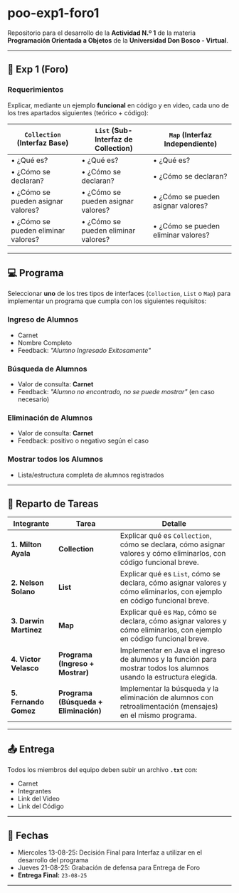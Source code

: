 # poo-exp1-foro1

Repositorio para el desarrollo de la **Actividad N.º 1** de la materia **Programación Orientada a Objetos** de la **Universidad Don Bosco - Virtual**.

---

## 📌 Exp 1 (Foro)

### **Requerimientos**

Explicar, mediante un ejemplo **funcional** en código y en video, cada uno de los tres apartados siguientes (teórico + código):

| **`Collection` (Interfaz Base)** | **`List` (Sub-Interfaz de Collection)** | **`Map` (Interfaz Independiente)** |
| --- | --- | --- |
| • ¿Qué es? | • ¿Qué es? | • ¿Qué es? |
| • ¿Cómo se declaran? | • ¿Cómo se declaran? | • ¿Cómo se declaran? |
| • ¿Cómo se pueden asignar valores? | • ¿Cómo se pueden asignar valores? | • ¿Cómo se pueden asignar valores? |
| • ¿Cómo se pueden eliminar valores? | • ¿Cómo se pueden eliminar valores? | • ¿Cómo se pueden eliminar valores? |

---

## 💻 Programa

Seleccionar **uno** de los tres tipos de interfaces (`Collection`, `List` o `Map`) para implementar un programa que cumpla con los siguientes requisitos:

### **Ingreso de Alumnos**
- Carnet
- Nombre Completo
- Feedback: *"Alumno Ingresado Exitosamente"*

### **Búsqueda de Alumnos**
- Valor de consulta: **Carnet**
- Feedback: *"Alumno no encontrado, no se puede mostrar"* (en caso necesario)

### **Eliminación de Alumnos**
- Valor de consulta: **Carnet**
- Feedback: positivo o negativo según el caso

### **Mostrar todos los Alumnos**
- Lista/estructura completa de alumnos registrados

---

## 🧩 Reparto de Tareas

| **Integrante**         | **Tarea** | **Detalle** |
|------------------------| --- | --- |
| **1. Milton Ayala**    | **Collection** | Explicar qué es `Collection`, cómo se declara, cómo asignar valores y cómo eliminarlos, con código funcional breve. |
| **2. Nelson Solano**   | **List** | Explicar qué es `List`, cómo se declara, cómo asignar valores y cómo eliminarlos, con ejemplo en código funcional breve. |
| **3. Darwin Martinez** | **Map** | Explicar qué es `Map`, cómo se declara, cómo asignar valores y cómo eliminarlos, con ejemplo en código funcional breve. |
| **4. Victor Velasco**  | **Programa (Ingreso + Mostrar)** | Implementar en Java el ingreso de alumnos y la función para mostrar todos los alumnos usando la estructura elegida. |
| **5. Fernando Gomez**  | **Programa (Búsqueda + Eliminación)** | Implementar la búsqueda y la eliminación de alumnos con retroalimentación (mensajes) en el mismo programa. |

---

## 📤 Entrega

Todos los miembros del equipo deben subir un archivo **`.txt`** con:
- Carnet
- Integrantes
- Link del Video
- Link del Código

---

## 📅 Fechas

- Miercoles 13-08-25: Decisión Final para Interfaz a utilizar en el desarrollo del programa
- Jueves 21-08-25: Grabación de defensa para Entrega de  Foro
- **Entrega Final:** `23-08-25`

---
